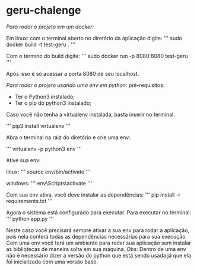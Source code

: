 # geru-chalenge

*Para rodar o projeto em um docker:*

Em linux: com o terminal aberto no diretório da aplicação digite:
'''
sudo docker build -t test-geru .
'''

Com o término do build digite:
'''
sudo docker run -p 8080:8080 test-geru
'''

Após isso é só acessar a porta 8080 de seu localhost.

*Para rodar o projeto usando uma env em python:*
pré-requisitos:
* Ter o Python3 instalado;
* Ter o pip do python3 instalado;

Caso você não tenha a virtualenv instalada, basta inserir no terminal:

'''
pip3 install virtualenv
'''

Abra o terminal na raiz do diretório e crie uma env:

'''
virtualenv -p python3 env
'''

Ative sua env:

linux:
'''
source env/bin/activate
'''

windows:
'''
env\Scripts\activate
'''

Com sua env ativa, você deve instalar as dependências:
'''
pip install -r requirements.txt
'''

Agora o sistema está configurado para executar. Para executar no terminal:
'''
python app.py
'''

Neste caso você precisará sempre ativar a sua env para rodar a aplicação, pois nela conterá todas as dependências necessárias para sua execução. Com uma env você terá um ambiente para rodar sua aplicação sem instalar as bibliotecas de maneira solta em sua máquina. Obs: Dentro de uma env não é necessário dizer a versão do python que está sendo usada já que ela foi inicializada com uma versão base.
